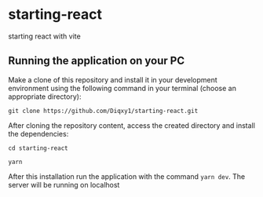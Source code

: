 # starting-react

starting react with vite

## Running the application on your PC

Make a clone of this repository and install it in your development environment using the following command in your terminal (choose an appropriate directory):
```
git clone https://github.com/Diqxy1/starting-react.git
```

After cloning the repository content, access the created directory and install the dependencies:

```
cd starting-react

yarn
```

After this installation run the application with the command `yarn dev`. The server will be running on localhost
